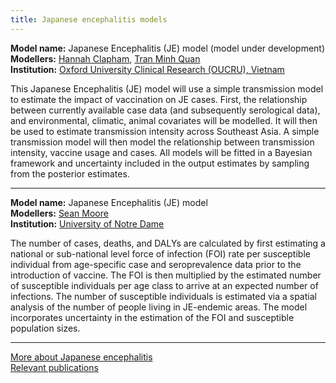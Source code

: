 ```yaml
---
title: Japanese encephalitis models
---
```


**Model name:** Japanese Encephalitis (JE) model (model under development)  
**Modellers:** [Hannah Clapham](https://www.researchgate.net/profile/Hannah_Clapham), [Tran Minh Quan](https://www.linkedin.com/in/quan-tran-minh-148a43116/?ppe=1)       
**Institution:** [Oxford University Clinical Research (OUCRU), Vietnam](https://www.tropicalmedicine.ox.ac.uk/vietnam-oucru)

This Japanese Encephalitis (JE) model will use a simple transmission model to estimate the impact of vaccination on JE cases. First, the relationship between currently available case data (and subsequently serological data), and environmental, climatic, animal covariates will be modelled. It will then be used to estimate transmission intensity across Southeast Asia. A simple transmission model will then model the relationship between transmission intensity, vaccine usage and cases.  All models will be fitted in a Bayesian framework and uncertainty included in the output estimates by sampling from the posterior estimates.    

---   

**Model name:** Japanese Encephalitis (JE) model   
**Modellers:** [Sean Moore](http://biology.nd.edu/people/sean-moore/)   
**Institution:** [University of Notre Dame](https://www.nd.edu/)   

The number of cases, deaths, and DALYs are calculated by first estimating a national or sub-national level force of infection (FOI) rate per susceptible individual from age-specific case and seroprevalence data prior to the introduction of vaccine. The FOI is then multiplied by the estimated number of susceptible individuals per age class to arrive at an expected number of infections. The number of susceptible individuals is estimated via a spatial analysis of the number of people living in JE-endemic areas. The model incorporates uncertainty in the estimation of the FOI and susceptible population sizes. 

---    

[More about Japanese encephalitis](/diseases/je)  
[Relevant publications](/publications#je)
